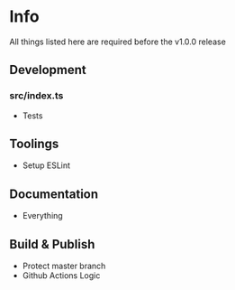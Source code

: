 # Info
All things listed here are required before the v1.0.0 release

## Development

### src/index.ts
* Tests

## Toolings
* Setup ESLint

## Documentation
* Everything

## Build & Publish
* Protect master branch
* Github Actions Logic